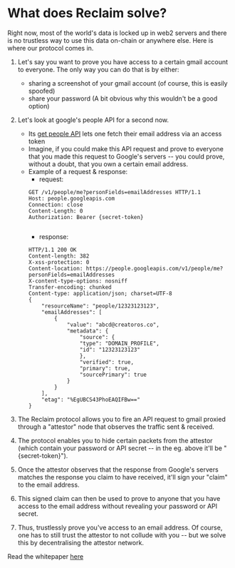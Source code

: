 # What does Reclaim solve?

Right now, most of the world's data is locked up in web2 servers and there is no trustless way to use this data on-chain or anywhere else. Here is where our protocol comes in.

1. Let's say you want to prove you have access to a certain gmail account to everyone. The only way you can do that is by either:
	- sharing a screenshot of your gmail account (of course, this is easily spoofed)
	- share your password (A bit obvious why this wouldn't be a good option)
2. Let's look at google's people API for a second now.
	- Its [get people API](https://developers.google.com/people/api/rest/v1/people/get) lets one fetch their email address via an access token
	- Imagine, if you could make this API request and prove to everyone that you made this request to Google's servers -- you could prove, without a doubt, that you own a certain email address.
	- Example of a request & response:
		- request:
		``` http
		GET /v1/people/me?personFields=emailAddresses HTTP/1.1
		Host: people.googleapis.com
		Connection: close
		Content-Length: 0
		Authorization: Bearer {secret-token}


		```
		- response:
		``` http
		HTTP/1.1 200 OK
		Content-length: 382
		X-xss-protection: 0
		Content-location: https://people.googleapis.com/v1/people/me?personFields=emailAddresses
		X-content-type-options: nosniff
		Transfer-encoding: chunked
		Content-type: application/json; charset=UTF-8
		{
			"resourceName": "people/12323123123", 
			"emailAddresses": [
				{
					"value": "abcd@creatoros.co", 
					"metadata": {
						"source": {
						"type": "DOMAIN_PROFILE", 
						"id": "12323123123"
						}, 
						"verified": true, 
						"primary": true, 
						"sourcePrimary": true
					}
				}
			], 
			"etag": "%EgUBCS43PhoEAQIFBw=="
		}
		```
	
3. The Reclaim protocol allows you to fire an API request to gmail proxied through a "attestor" node that observes the traffic sent & received. 
4. The protocol enables you to hide certain packets from the attestor (which contain your password or API secret -- in the eg. above it'll be "{secret-token}").
5. Once the attestor observes that the response from Google's servers matches the response you claim to have received, it'll sign your "claim" to the email address.
6. This signed claim can then be used to prove to anyone that you have access to the email address without revealing your password or API secret.
7. Thus, trustlessly prove you've access to an email address. Of course, one has to still trust the attestor to not collude with you -- but we solve this by decentralising the attestor network.

Read the whitepaper [here](TODO)
